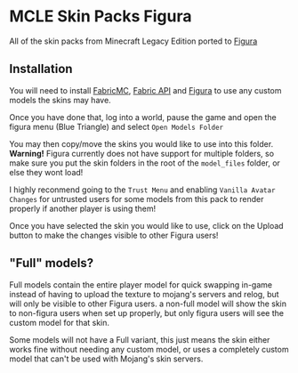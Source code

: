 # MCLE Skin Packs Figura
All of the skin packs from Minecraft Legacy Edition ported to [Figura](https://modrinth.com/mod/figura)

## Installation

You will need to install [FabricMC](https://fabricmc.net/use/), [Fabric API](https://www.curseforge.com/minecraft/mc-mods/fabric-api/files) and [Figura](https://modrinth.com/mod/figura) to use any custom models the skins may have.

Once you have done that, log into a world, pause the game and open the figura menu (Blue Triangle) and select `Open Models Folder`

You may then copy/move the skins you would like to use into this folder. **Warning!** Figura currently does not have support for multiple folders, so make sure you put the skin folders in the root of the `model_files` folder, or else they wont load!

I highly reconmend going to the `Trust Menu` and enabling `Vanilla Avatar Changes` for untrusted users for some models from this pack to render properly if another player is using them!

Once you have selected the skin you would like to use, click on the Upload button to make the changes visible to other Figura users!

## "Full" models?

Full models contain the entire player model for quick swapping in-game instead of having to upload the texture to mojang's servers and relog, but will only be visible to other Figura users. a non-full model will show the skin to non-figura users when set up properly, but only figura users will see the custom model for that skin.

Some models will not have a Full variant, this just means the skin either works fine without needing any custom model, or uses a completely custom model that can't be used with Mojang's skin servers.
